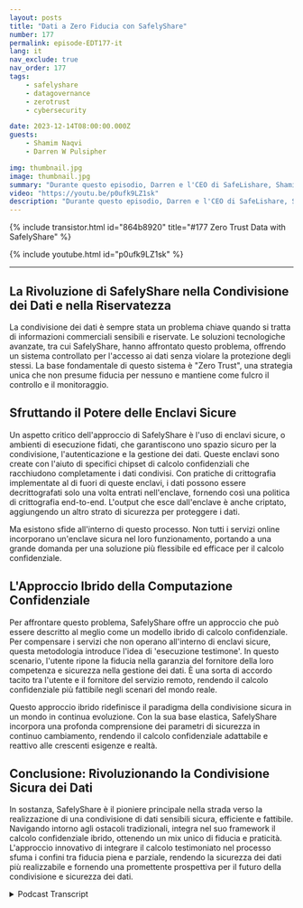 ```yaml
---
layout: posts
title: "Dati a Zero Fiducia con SafelyShare"
number: 177
permalink: episode-EDT177-it
lang: it
nav_exclude: true
nav_order: 177
tags:
    - safelyshare
    - datagovernance
    - zerotrust
    - cybersecurity

date: 2023-12-14T08:00:00.000Z
guests:
    - Shamim Naqvi
    - Darren W Pulsipher

img: thumbnail.jpg
image: thumbnail.jpg
summary: "Durante questo episodio, Darren e l'CEO di SafeLishare, Shamim Naqvi, discutono su come il calcolo confidenziale possa essere impiegato per creare ambienti di collaborazione per la condivisione dei dati gestiti nel cloud."
video: "https://youtu.be/p0ufk9LZ1sk"
description: "Durante questo episodio, Darren e l'CEO di SafeLishare, Shamim Naqvi, discutono su come il calcolo confidenziale possa essere impiegato per creare ambienti di collaborazione per la condivisione dei dati gestiti nel cloud."
---
```


<div>
{% include transistor.html id="864b8920" title="#177 Zero Trust Data with SafelyShare" %}

{% include youtube.html id="p0ufk9LZ1sk" %}
</div>

---

## La Rivoluzione di SafelyShare nella Condivisione dei Dati e nella Riservatezza

La condivisione dei dati è sempre stata un problema chiave quando si tratta di informazioni commerciali sensibili e riservate. Le soluzioni tecnologiche avanzate, tra cui SafelyShare, hanno affrontato questo problema, offrendo un sistema controllato per l'accesso ai dati senza violare la protezione degli stessi. La base fondamentale di questo sistema è "Zero Trust", una strategia unica che non presume fiducia per nessuno e mantiene come fulcro il controllo e il monitoraggio.

## Sfruttando il Potere delle Enclavi Sicure

Un aspetto critico dell'approccio di SafelyShare è l'uso di enclavi sicure, o ambienti di esecuzione fidati, che garantiscono uno spazio sicuro per la condivisione, l'autenticazione e la gestione dei dati. Queste enclavi sono create con l'aiuto di specifici chipset di calcolo confidenziali che racchiudono completamente i dati condivisi. Con pratiche di crittografia implementate al di fuori di queste enclavi, i dati possono essere decrittografati solo una volta entrati nell'enclave, fornendo così una politica di crittografia end-to-end. L'output che esce dall'enclave è anche criptato, aggiungendo un altro strato di sicurezza per proteggere i dati.

Ma esistono sfide all'interno di questo processo. Non tutti i servizi online incorporano un'enclave sicura nel loro funzionamento, portando a una grande domanda per una soluzione più flessibile ed efficace per il calcolo confidenziale.

## L'Approccio Ibrido della Computazione Confidenziale

Per affrontare questo problema, SafelyShare offre un approccio che può essere descritto al meglio come un modello ibrido di calcolo confidenziale. Per compensare i servizi che non operano all'interno di enclavi sicure, questa metodologia introduce l'idea di 'esecuzione testimone'. In questo scenario, l'utente ripone la fiducia nella garanzia del fornitore della loro competenza e sicurezza nella gestione dei dati. È una sorta di accordo tacito tra l'utente e il fornitore del servizio remoto, rendendo il calcolo confidenziale più fattibile negli scenari del mondo reale.

Questo approccio ibrido ridefinisce il paradigma della condivisione sicura in un mondo in continua evoluzione. Con la sua base elastica, SafelyShare incorpora una profonda comprensione dei parametri di sicurezza in continuo cambiamento, rendendo il calcolo confidenziale adattabile e reattivo alle crescenti esigenze e realtà.

## Conclusione: Rivoluzionando la Condivisione Sicura dei Dati

In sostanza, SafelyShare è il pioniere principale nella strada verso la realizzazione di una condivisione di dati sensibili sicura, efficiente e fattibile. Navigando intorno agli ostacoli tradizionali, integra nel suo framework il calcolo confidenziale ibrido, ottenendo un mix unico di fiducia e praticità. L'approccio innovativo di integrare il calcolo testimoniato nel processo sfuma i confini tra fiducia piena e parziale, rendendo la sicurezza dei dati più realizzabile e fornendo una promettente prospettiva per il futuro della condivisione e sicurezza dei dati.



<details>
<summary> Podcast Transcript </summary>

<p></p>

</details>
